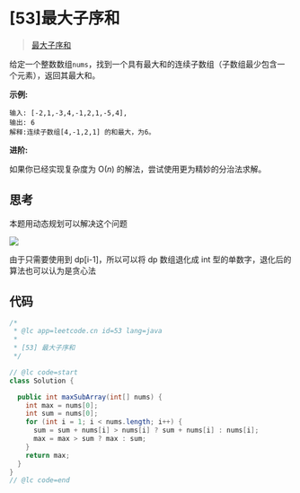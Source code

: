 # [53]最大子序和

> [最大子序和](https://leetcode-cn.com/problems/maximum-subarray/description/)

给定一个整数数组`nums`，找到一个具有最大和的连续子数组（子数组最少包含一个元素），返回其最大和。

**示例:**

```
输入: [-2,1,-3,4,-1,2,1,-5,4],
输出: 6
解释:连续子数组[4,-1,2,1] 的和最大，为6。
```

**进阶:**

如果你已经实现复杂度为 O(_n_) 的解法，尝试使用更为精妙的分治法求解。

## 思考

本题用动态规划可以解决这个问题

![](/storage/images/uid_1/LsEWdQh529AAUztUJc6sI7MydYz97b0RCuwVMOkZ.png)

由于只需要使用到 dp[i-1]，所以可以将 dp 数组退化成 int 型的单数字，退化后的算法也可以认为是贪心法

## 代码

```java
/*
 * @lc app=leetcode.cn id=53 lang=java
 *
 * [53] 最大子序和
 */

// @lc code=start
class Solution {

  public int maxSubArray(int[] nums) {
    int max = nums[0];
    int sum = nums[0];
    for (int i = 1; i < nums.length; i++) {
      sum = sum + nums[i] > nums[i] ? sum + nums[i] : nums[i];
      max = max > sum ? max : sum;
    }
    return max;
  }
}
// @lc code=end

```
